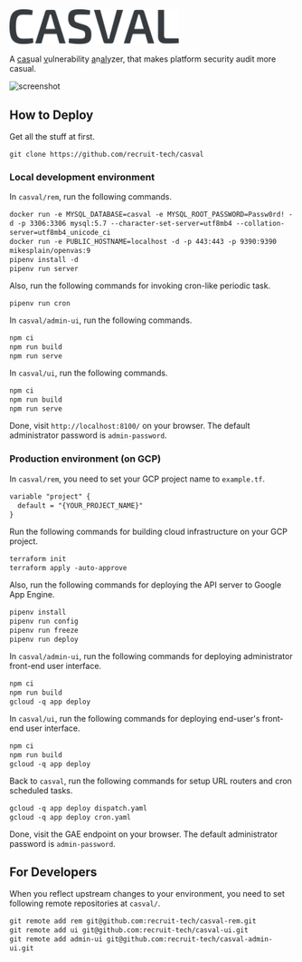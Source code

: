 <img src="ui/src/assets/logo-grey.svg" width="300">

A <u>cas</u>ual <u>v</u>ulnerability <u>a</u>n<u>al</u>yzer, that makes platform security audit more casual.

![screenshot](https://user-images.githubusercontent.com/3012367/57343095-df6f2f80-717c-11e9-8e18-f7b6b7276836.gif)

## How to Deploy

Get all the stuff at first.

```
git clone https://github.com/recruit-tech/casval
```

### Local development environment

In `casval/rem`, run the following commands.

```
docker run -e MYSQL_DATABASE=casval -e MYSQL_ROOT_PASSWORD=Passw0rd! -d -p 3306:3306 mysql:5.7 --character-set-server=utf8mb4 --collation-server=utf8mb4_unicode_ci
docker run -e PUBLIC_HOSTNAME=localhost -d -p 443:443 -p 9390:9390 mikesplain/openvas:9
pipenv install -d
pipenv run server
```

Also, run the following commands for invoking cron-like periodic task.

```
pipenv run cron
```

In `casval/admin-ui`, run the following commands.

```
npm ci
npm run build
npm run serve
```

In `casval/ui`, run the following commands.

```
npm ci
npm run build
npm run serve
```

Done, visit `http://localhost:8100/` on your browser. The default administrator password is `admin-password`.

### Production environment (on GCP)

In `casval/rem`, you need to set your GCP project name to `example.tf`.

```
variable "project" {
  default = "{YOUR_PROJECT_NAME}"
}
```

Run the following commands for building cloud infrastructure on your GCP project.

```
terraform init
terraform apply -auto-approve
```

Also, run the following commands for deploying the API server to Google App Engine.

```
pipenv install
pipenv run config
pipenv run freeze
pipenv run deploy
```

In `casval/admin-ui`, run the following commands for deploying administrator front-end user interface.

```
npm ci
npm run build
gcloud -q app deploy
```

In `casval/ui`, run the following commands for deploying end-user's front-end user interface.

```
npm ci
npm run build
gcloud -q app deploy
```

Back to `casval`, run the following commands for setup URL routers and cron scheduled tasks.

```
gcloud -q app deploy dispatch.yaml
gcloud -q app deploy cron.yaml
```

Done, visit the GAE endpoint on your browser. The default administrator password is `admin-password`.

## For Developers

When you reflect upstream changes to your environment, you need to set following remote repositories at `casval/`.

```
git remote add rem git@github.com:recruit-tech/casval-rem.git
git remote add ui git@github.com:recruit-tech/casval-ui.git
git remote add admin-ui git@github.com:recruit-tech/casval-admin-ui.git
```